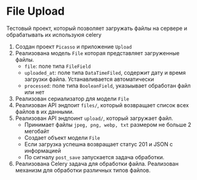 # File Upload
Тестовый проект, который позволяет загружать файлы на сервере и обрабатывать их используюя celery

1. Создан проект `Picasso` и приложение `Upload`
2. Реализована модель `File` которая представляет загруженные файлы. 
	- `file`: поле типа `FileField`
	- `uploaded_at`: поле типа `DataTimeFiled`, содержит дату и время загрузки файла. Устанавливается автоматически
	- `processed`: поле типа `BooleanField`, указыывает обработан файл или нет
3. Реализован сериализатор для модели `File`
4. Реализован API эндпоит `files/`, который возвращает список всех файлов в их данными. 
5. Реализован API эндпоинт `upload/`, который загружает файл. 
	- Принимает файлы `jpeg, png, webp, txt` размером не больше 2 мегобайт
	- Создает объект модели `File`
	- Если загрузка успешна возвращает статус 201 и JSON с информацией
	- По сигналу `post_save` запускается задача обработки. 
6. Реализована Celery задача для обработки файла. Реализован механизм для обработки различных типов файлов.  